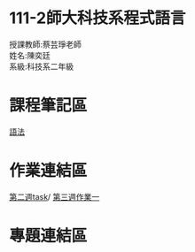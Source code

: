 # 111-2師大科技系程式語言
授課教師:蔡芸琤老師\
姓名:陳奕廷\
系級:科技系二年級

# 課程筆記區
[語法](https://markdown.tw/)

# 作業連結區
[第二週task](https://github.com/Tommy3883/111-2PL/blob/main/Untitled.ipynb)/
[第三週作業一](https://github.com/Tommy3883/111-2PL/commit/e857ff823f95b9810f9de75d6a08830d80dd150a)

# 專題連結區
